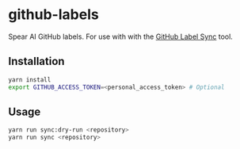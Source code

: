 # github-labels

Spear AI GitHub labels. For use with with the [GitHub Label Sync](https://github.com/Financial-Times/github-label-sync#label-config-file) tool.

## Installation

```sh
yarn install
export GITHUB_ACCESS_TOKEN=<personal_access_token> # Optional
```

## Usage

```sh
yarn run sync:dry-run <repository>
yarn run sync <repository>
```
